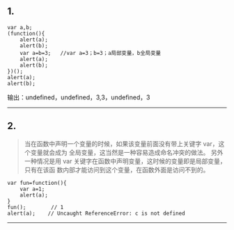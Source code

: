 ## 1.
```
var a,b;
(function(){
    alert(a);
    alert(b);
    var a=b=3;   //var a=3；b=3；a局部变量，b全局变量
    alert(a);
    alert(b);
})();
alert(a);
alert(b);
```
输出：undefined，undefined，3,3，undefined，3
***

## 2.
>当在函数中声明一个变量的时候，如果该变量前面没有带上关键字 var，这个变量就会成为
全局变量，这当然是一种容易造成命名冲突的做法。
另外一种情况是用 var 关键字在函数中声明变量，这时候的变量即是局部变量，只有在该函
数内部才能访问到这个变量，在函数外面是访问不到的。
```
var fun=function(){
    var a=1;
    alert(a);
}
fun();        // 1
alert(a);    // Uncaught ReferenceError: c is not defined
```
***